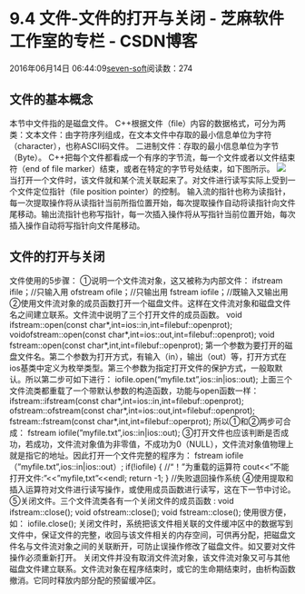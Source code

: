 
# 9.4 文件-文件的打开与关闭 -  芝麻软件工作室的专栏 - CSDN博客


2016年06月14日 06:44:09[seven-soft](https://me.csdn.net/softn)阅读数：274



## 文件的基本概念
本节中文件指的是磁盘文件。
C++根据文件（file）内容的数据格式，可分为两类：文本文件：由字符序列组成，在文本文件中存取的最小信息单位为字符（character），也称ASCII码文件。
二进制文件：存取的最小信息单位为字节（Byte）。
C++把每个文件都看成一个有序的字节流，每一个文件或者以文件结束符（end of file marker）结束，或者在特定的字节号处结束，如下图所示。
![](http://www.weixueyuan.net/uploads/allimg/121230/1-121230150023500.gif)
当打开一个文件时，该文件就和某个流关联起来了。对文件进行读写实际上受到一个文件定位指针（file
 position pointer）的控制。
输入流的指针也称为读指针，每一次提取操作将从读指针当前所指位置开始，每次提取操作自动将读指针向文件尾移动。输出流指针也称写指针，每一次插入操作将从写指针当前位置开始，每次插入操作自动将写指针向文件尾移动。
## 文件的打开与关闭
文件使用的5步骤：
①说明一个文件流对象，这又被称为内部文件：
ifstream
 ifile；//只输入用
ofstream ofile；//只输出用
fstream iofile；//既输入又输出用
②使用文件流对象的成员函数打开一个磁盘文件。这样在文件流对象和磁盘文件名之间建立联系。文件流中说明了三个打开文件的成员函数。
void
 ifstream::open(const char*,int=ios::in,int=filebuf::openprot);
voidofstream::open(const char*,int=ios::out,int=filebuf::openprot);
void fstream::open(const char*,int,int=filebuf::openprot);
第一个参数为要打开的磁盘文件名。第二个参数为打开方式，有输入（in），输出（out）等，打开方式在ios基类中定义为枚举类型。第三个参数为指定打开文件的保护方式，一般取默认。所以第二步可如下进行：
iofile.open(“myfile.txt”,ios::in|ios::out);
上面三个文件流类都重载了一个带默认参数的构造函数，功能与open函数一样：
ifstream::ifstream(const
 char*,int=ios::in,int=filebuf::openprot);
ofstream::ofstream(const char*,int=ios::out,int=filebuf::openprot);
fstream::fstream(const char*,int,int=filebuf::operprot);
所以①和②两步可合成： fstream iofile(”myfile.txt”,ios::in|ios::out);
③打开文件也应该判断是否成功，若成功，文件流对象值为非零值，不成功为0（NULL），文件流对象值物理上就是指它的地址。因此打开一个文件完整的程序为：
fstream iofile（”myfile.txt”,ios::in|ios::out）;
if(!iofile)
{ //“！”为重载的运算符
cout<<”不能打开文件:”<<”myfile,txt”<<endl;
return -1;
} //失败退回操作系统
④使用提取和插入运算符对文件进行读写操作，或使用成员函数进行读写，这在下一节中讨论。
⑤关闭文件。三个文件流类各有一个关闭文件的成员函数 :
void
 ifstream::close();
void ofstream::close();
void fstream::close();
使用很方便，如：
iofile.close();
关闭文件时，系统把该文件相关联的文件缓冲区中的数据写到文件中，保证文件的完整，收回与该文件相关的内存空间，可供再分配，把磁盘文件名与文件流对象之间的关联断开，可防止误操作修改了磁盘文件。如又要对文件操作必须重新打开。
关闭文件并没有取消文件流对象，该文件流对象又可与其他磁盘文件建立联系。文件流对象在程序结束时，或它的生命期结束时，由析构函数撤消。它同时释放内部分配的预留缓冲区。

